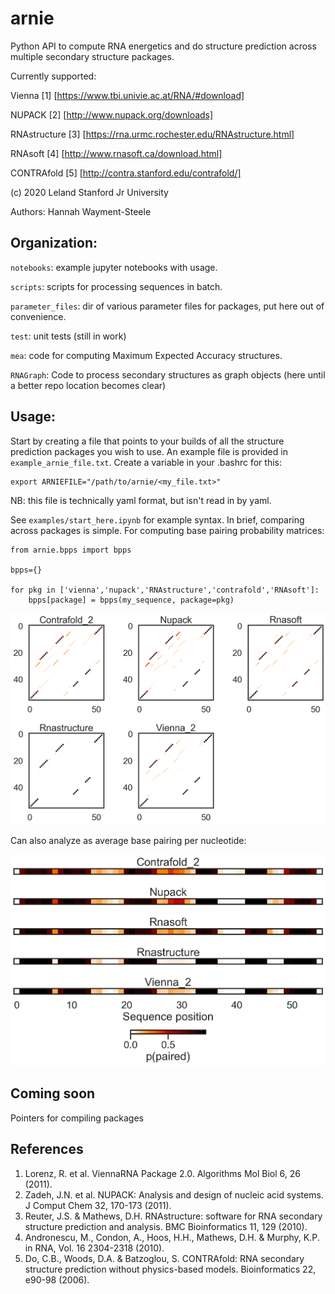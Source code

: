 # arnie
Python API to compute RNA energetics and do structure prediction across multiple secondary structure packages.

Currently supported:

Vienna \[1\] [https://www.tbi.univie.ac.at/RNA/#download]

NUPACK \[2\] [http://www.nupack.org/downloads]

RNAstructure \[3\] [https://rna.urmc.rochester.edu/RNAstructure.html]

RNAsoft \[4\] [http://www.rnasoft.ca/download.html]

CONTRAfold \[5\] [http://contra.stanford.edu/contrafold/]

(c) 2020 Leland Stanford Jr University

Authors:
Hannah Wayment-Steele

## Organization:

`notebooks`: example jupyter notebooks with usage.

`scripts`: scripts for processing sequences in batch.

`parameter_files`: dir of various parameter files for packages, put here out of convenience.

`test`: unit tests (still in work)

`mea`: code for computing Maximum Expected Accuracy structures.

`RNAGraph`: Code to process secondary structures as graph objects (here until a better repo location becomes clear)

## Usage:

Start by creating a file that points to your builds of all the structure prediction packages you wish to use.  An example file is provided in `example_arnie_file.txt`.  Create a variable in your .bashrc for this:

```
export ARNIEFILE="/path/to/arnie/<my_file.txt>"
```
NB: this file is technically yaml format, but isn't read in by yaml.

See `examples/start_here.ipynb` for example syntax. In brief, comparing across packages is simple. For computing base pairing probability matrices:

```
from arnie.bpps import bpps

bpps={}

for pkg in ['vienna','nupack','RNAstructure','contrafold','RNAsoft']:
    bpps[package] = bpps(my_sequence, package=pkg)
```
![](assets/example_base_pair_matrices.png)

Can also analyze as average base pairing per nucleotide:

![](assets/example_avg_bp_per_nucleotide.png)


## Coming soon

Pointers for compiling packages

## References

1. Lorenz, R. et al. ViennaRNA Package 2.0. Algorithms Mol Biol 6, 26 (2011).
2. Zadeh, J.N. et al. NUPACK: Analysis and design of nucleic acid systems. J Comput Chem 32, 170-173 (2011).
3. Reuter, J.S. & Mathews, D.H. RNAstructure: software for RNA secondary structure prediction and analysis. BMC Bioinformatics 11, 129 (2010).
4. Andronescu, M., Condon, A., Hoos, H.H., Mathews, D.H. & Murphy, K.P. in RNA, Vol. 16 2304-2318 (2010).
5. Do, C.B., Woods, D.A. & Batzoglou, S. CONTRAfold: RNA secondary structure prediction without physics-based models. Bioinformatics 22, e90-98 (2006).
